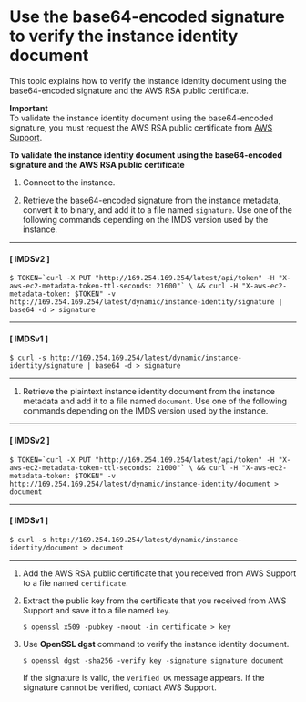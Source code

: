 # Use the base64\-encoded signature to verify the instance identity document<a name="verify-signature"></a>

This topic explains how to verify the instance identity document using the base64\-encoded signature and the AWS RSA public certificate\.

**Important**  
To validate the instance identity document using the base64\-encoded signature, you must request the AWS RSA public certificate from [AWS Support](https://console.aws.amazon.com/support/home#/)\. 

**To validate the instance identity document using the base64\-encoded signature and the AWS RSA public certificate**

1. Connect to the instance\.

1. Retrieve the base64\-encoded signature from the instance metadata, convert it to binary, and add it to a file named `signature`\. Use one of the following commands depending on the IMDS version used by the instance\.

------
#### [ IMDSv2 ]

   ```
   $ TOKEN=`curl -X PUT "http://169.254.169.254/latest/api/token" -H "X-aws-ec2-metadata-token-ttl-seconds: 21600"` \ && curl -H "X-aws-ec2-metadata-token: $TOKEN" -v http://169.254.169.254/latest/dynamic/instance-identity/signature | base64 -d > signature
   ```

------
#### [ IMDSv1 ]

   ```
   $ curl -s http://169.254.169.254/latest/dynamic/instance-identity/signature | base64 -d > signature
   ```

------

1. Retrieve the plaintext instance identity document from the instance metadata and add it to a file named `document`\. Use one of the following commands depending on the IMDS version used by the instance\.

------
#### [ IMDSv2 ]

   ```
   $ TOKEN=`curl -X PUT "http://169.254.169.254/latest/api/token" -H "X-aws-ec2-metadata-token-ttl-seconds: 21600"` \ && curl -H "X-aws-ec2-metadata-token: $TOKEN" -v http://169.254.169.254/latest/dynamic/instance-identity/document > document
   ```

------
#### [ IMDSv1 ]

   ```
   $ curl -s http://169.254.169.254/latest/dynamic/instance-identity/document > document
   ```

------

1. Add the AWS RSA public certificate that you received from AWS Support to a file named `certificate`\.

1. Extract the public key from the certificate that you received from AWS Support and save it to a file named `key`\.

   ```
   $ openssl x509 -pubkey -noout -in certificate > key
   ```

1. Use **OpenSSL dgst** command to verify the instance identity document\.

   ```
   $ openssl dgst -sha256 -verify key -signature signature document
   ```

   If the signature is valid, the `Verified OK` message appears\. If the signature cannot be verified, contact AWS Support\.